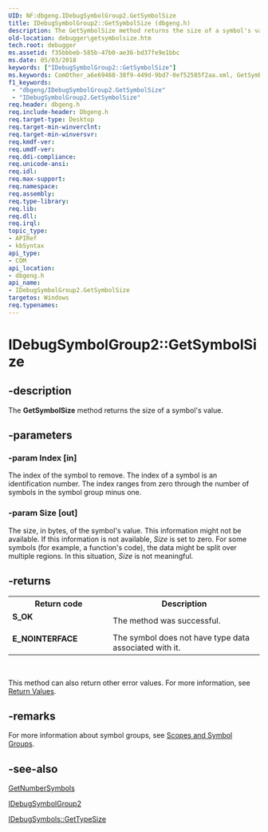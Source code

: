 ```yaml
---
UID: NF:dbgeng.IDebugSymbolGroup2.GetSymbolSize
title: IDebugSymbolGroup2::GetSymbolSize (dbgeng.h)
description: The GetSymbolSize method returns the size of a symbol's value.
old-location: debugger\getsymbolsize.htm
tech.root: debugger
ms.assetid: f35bbbeb-585b-47b0-ae36-bd37fe9e1bbc
ms.date: 05/03/2018
keywords: ["IDebugSymbolGroup2::GetSymbolSize"]
ms.keywords: ComOther_a6e69468-38f9-449d-9bd7-0ef52585f2aa.xml, GetSymbolSize, GetSymbolSize method [Windows Debugging], GetSymbolSize method [Windows Debugging],IDebugSymbolGroup2 interface, IDebugSymbolGroup2 interface [Windows Debugging],GetSymbolSize method, IDebugSymbolGroup2.GetSymbolSize, IDebugSymbolGroup2::GetSymbolSize, dbgeng/IDebugSymbolGroup2::GetSymbolSize, debugger.getsymbolsize
f1_keywords:
 - "dbgeng/IDebugSymbolGroup2.GetSymbolSize"
 - "IDebugSymbolGroup2.GetSymbolSize"
req.header: dbgeng.h
req.include-header: Dbgeng.h
req.target-type: Desktop
req.target-min-winverclnt: 
req.target-min-winversvr: 
req.kmdf-ver: 
req.umdf-ver: 
req.ddi-compliance: 
req.unicode-ansi: 
req.idl: 
req.max-support: 
req.namespace: 
req.assembly: 
req.type-library: 
req.lib: 
req.dll: 
req.irql: 
topic_type:
- APIRef
- kbSyntax
api_type:
- COM
api_location:
- dbgeng.h
api_name:
- IDebugSymbolGroup2.GetSymbolSize
targetos: Windows
req.typenames: 
---
```


# IDebugSymbolGroup2::GetSymbolSize


## -description


The <b>GetSymbolSize</b> method returns the size of a symbol's value.


## -parameters




### -param Index [in]

The index of the symbol to remove. The index of a symbol is an identification number. The index ranges from zero through the number of symbols in the symbol group minus one.


### -param Size [out]

The size, in bytes, of the symbol's value. This information might not be available. If this information is not available, <i>Size</i> is set to zero.  For some symbols (for example, a function's code), the data might be split over multiple regions. In this situation, <i>Size</i> is not meaningful.


## -returns



<table>
<tr>
<th>Return code</th>
<th>Description</th>
</tr>
<tr>
<td width="40%">
<dl>
<dt><b>S_OK</b></dt>
</dl>
</td>
<td width="60%">
The method was successful.

</td>
</tr>
<tr>
<td width="40%">
<dl>
<dt><b>E_NOINTERFACE</b></dt>
</dl>
</td>
<td width="60%">
The symbol does not have type data associated with it.

</td>
</tr>
</table>
 

This method can also return other error values.  For more information, see <a href="https://docs.microsoft.com/windows-hardware/drivers/debugger/hresult-values">Return Values</a>.




## -remarks



For more information about symbol groups, see <a href="https://docs.microsoft.com/windows-hardware/drivers/debugger/scopes-and-symbol-groups">Scopes and Symbol Groups</a>.




## -see-also




<a href="https://docs.microsoft.com/windows-hardware/drivers/ddi/dbgeng/nf-dbgeng-idebugsymbolgroup2-getnumbersymbols">GetNumberSymbols</a>



<a href="https://docs.microsoft.com/windows-hardware/drivers/ddi/dbgeng/nn-dbgeng-idebugsymbolgroup2">IDebugSymbolGroup2</a>



<a href="https://docs.microsoft.com/windows-hardware/drivers/ddi/dbgeng/nf-dbgeng-idebugsymbols3-gettypesize">IDebugSymbols::GetTypeSize</a>
 

 

